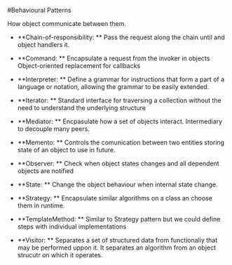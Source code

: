 #Behavioural Patterns

How object communicate between them.


* **Chain-of-responsibility: **
Pass the request along the chain until and object handlers it.

* **Command: **
Encapsulate a request from the invoker in objects
Object-oriented replacement for callbacks

* **Interpreter: **
Define a grammar for instructions that form a part of a language or notation, allowing the grammar to be easily extended.

* **Iterator: **
Standard interface for traversing a collection without the need to understand the underlying structure

* **Mediator: **
Encpasulate how a set of objects interact. Intermediary to decouple many peers.

* **Memento: **
Controls the comunication between two entities storing state of an object to use in future.

* **Observer: **
Check when object states changes and all dependent objects are notified

* **State: **
Change the object behaviour when internal state change.

* **Strategy: **
Encapsulate similar algorithms on a class an choose them in runtime.

* **TemplateMethod: **
Similar to Strategy pattern but we could define steps with individual implementations

* **Visitor: **
Separates a set of structured data from functionaliy that may be performed uppon it. It separates an algorithm from an object strucutr on which it operates.
